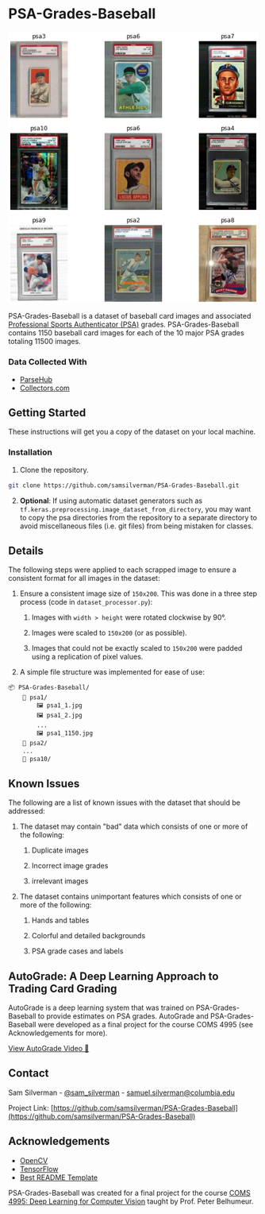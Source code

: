 # PSA-Grades-Baseball

![PSA-Grades-Baseball](Misc/Images/splashscreen.png)

PSA-Grades-Baseball is a dataset of baseball card images and associated [Professional Sports Authenticator (PSA)](https://www.psacard.com) grades. PSA-Grades-Baseball contains 1150 baseball card images for each of the 10 major PSA grades totaling 11500 images.

### Data Collected With

* [ParseHub](https://www.parsehub.com)
* [Collectors.com](https://www.collectors.com)

## Getting Started

These instructions will get you a copy of the dataset on your local machine.

### Installation

1. Clone the repository.

```bash
git clone https://github.com/samsilverman/PSA-Grades-Baseball.git
```

2. **Optional**: If using automatic dataset generators such as `tf.keras.preprocessing.image_dataset_from_directory`, you may want to copy the psa directories from the repository to a separate directory to avoid miscellaneous files (i.e. git files) from being mistaken for classes.

## Details

The following steps were applied to each scrapped image to ensure a consistent format for all images in the dataset:

1. Ensure a consistent image size of `150x200`. This was done in a three step process (code in `dataset_processor.py`):

    1. Images with `width > height` were rotated clockwise by 90°.

    2. Images were scaled to `150x200` (or as possible).

    3. Images that could not be exactly scaled to `150x200` were padded using a replication of pixel values.

2. A simple file structure was implemented for ease of use:

```file
📦 PSA-Grades-Baseball/
    📁 psa1/
        🖼 psa1_1.jpg
        🖼 psa1_2.jpg
        ...
        🖼 psa1_1150.jpg
    📁 psa2/
    ...
    📁 psa10/
```

## Known Issues

The following are a list of known issues with the dataset that should be addressed:

1. The dataset may contain "bad" data which consists of one or more of the following:

    1. Duplicate images

    2. Incorrect image grades

    3. irrelevant images

2. The dataset contains unimportant features which consists of one or more of the following:

    1. Hands and tables

    2. Colorful and detailed backgrounds

    3. PSA grade cases and labels

## AutoGrade: A Deep Learning Approach to Trading Card Grading

AutoGrade is a deep learning system that was trained on PSA-Grades-Baseball to provide estimates on PSA grades. AutoGrade and PSA-Grades-Baseball were developed as a final project for the course COMS 4995 (see Acknowledgements for more).

[View AutoGrade Video 🎥](https://youtu.be/RiO3hh_IE7M)

## Contact

Sam Silverman - [@sam_silverman](https://twitter.com/sam_silverman) - [samuel.silverman@columbia.edu](mailto:samuel.silverman@columbia.edu)

Project Link: [https://github.com/samsilverman/PSA-Grades-Baseball](https://github.com/samsilverman/PSA-Grades-Baseball)

## Acknowledgements

* [OpenCV](https://opencv.org)
* [TensorFlow](https://www.tensorflow.org)
* [Best README Template](https://github.com/othneildrew/Best-README-Template)

PSA-Grades-Baseball was created for a final project for the course [COMS 4995: Deep Learning for Computer Vision](https://www.deeplearningforcomputervision.com) taught by Prof. Peter Belhumeur.

